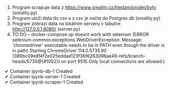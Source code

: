 1. Program scrapuje data z https://www.sreality.cz/hledani/prodej/byty (sreality.py)
2. Program uloží data do csv a z csv je načte do Postgres db (sreality.py)
3. Program zobrazí data na lokálním serveru v tabulce http://127.0.0.1:8080/ (server.py)
4. TO DO – docker-compose up doesnt work with selenium (ERROR selenium.common.exceptions.WebDriverException: Message: 'chromedriver' executable needs to be in PATH
even though the driver is in path)
Starting ChromeDriver 114.0.5735.90 (386bc09e8f4f2e025eddae123f36f6263096ae49-refs/branch-heads/5735@{#1052}) on port 9515
Only local connections are allowed.)

  ✔ Container ipynb-db-1       Created                                                                                     
  ✔ Container ipynb-server-1   Created                                                                                  
  ✔ Container ipynb-scraper-1  Created  
